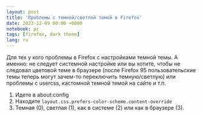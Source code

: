 ```yaml
---
layout: post
title: 'Проблемы с темной/светлой темой в Firefox'
date: 2023-12-09 00:00 +0000
notebook: pc
tags: [firefox, dark theme]
lang: ru
---
```

Для тех у кого проблемы в Firefox с настройками темной темы. А именно: не следует системной настройке или вы хотите, чтобы не следовал цветовой теме в браузере (после Firefox 95 пользовательские темы теперь могут зачем-то переключить темную/светлую) или проблемы с usercss, кастомной темной темой на сайте и т.п.

1. Идете в about:config
2. Находите ``layout.css.prefers-color-scheme.content-override``
3. Темная (0), светлая (1), как в системе (2) или как в браузере (3).